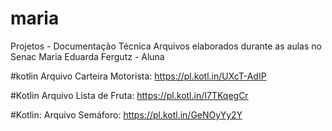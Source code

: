 # maria
Projetos - Documentação Técnica
Arquivos elaborados durante as aulas no Senac
Maria Eduarda Fergutz - Aluna

#kotlin
Arquivo Carteira Motorista: https://pl.kotl.in/UXcT-AdIP

#Kotlin
Arquivo Lista de Fruta: https://pl.kotl.in/I7TKqegCr

#Kotlin:
Arquivo Semáforo: https://pl.kotl.in/GeNOyYy2Y
